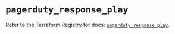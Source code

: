 # `pagerduty_response_play`

Refer to the Terraform Registry for docs: [`pagerduty_response_play`](https://registry.terraform.io/providers/pagerduty/pagerduty/3.30.2/docs/resources/response_play).
